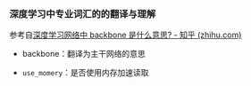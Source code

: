 ### 深度学习中专业词汇的的翻译与理解

参考自[深度学习网络中 backbone 是什么意思? - 知乎 (zhihu.com)](https://www.zhihu.com/question/399611596)

- backbone：翻译为主干网络的意思

- `use_momery`：是否使用内存加速读取
